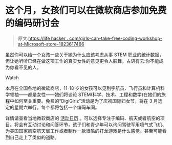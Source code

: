 # 这个月，女孩们可以在微软商店参加免费的编码研讨会

> 原文:[https://life hacker . com/girls-can-take-free-coding-workshop-at-Microsoft-store-1823617466](https://lifehacker.com/girls-can-take-free-coding-workshops-at-microsoft-store-1823617466)

虽然你可以给一个女孩一些关于她为什么应该考虑从事 STEM 职业的统计数据，但让她听听已经在做这项工作的真实女性的意见更令人鼓舞。古语有云:你不能成为你看不见的人。

Watch

本月在全国各地的微软商店，11-18 岁的女孩可以见到宇航员、飞行员和计算机科学领袖——都是女性——她们将谈论 STEM(科学、技术、工程和数学)在她们的旅程中如何至关重要。免费的“DigiGirlz”活动是为了庆祝国际妇女节，将在 3 月选定的星期六举行。每个都将包括一个编码车间。

详情请查看当地微软商店的 [活动日历](https://www.microsoft.com/en-us/store/locations/all-locations) 。可以选择专注于编码、航天或者航空的项目。将会有互动讨论和问答环节，孩子们和青少年可以询问驾驶军用喷气式飞机、为美国国家航空航天局工作或者制作一款很酷的打龙游戏是什么感觉。甚至可能看到自己走上了类似的道路。